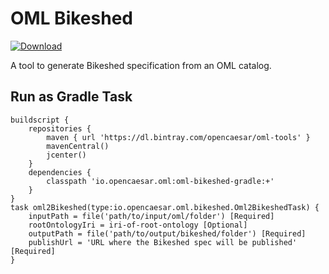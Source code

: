 # OML Bikeshed

[ ![Download](https://api.bintray.com/packages/opencaesar/oml-tools/oml-bikeshed-gradle/images/download.svg) ](https://bintray.com/opencaesar/oml-tools/oml-bikeshed-gradle/_latestVersion)

A tool to generate Bikeshed specification from an OML catalog.

## Run as Gradle Task

```
buildscript {
	repositories {
		maven { url 'https://dl.bintray.com/opencaesar/oml-tools' }
  		mavenCentral()
		jcenter()
	}
	dependencies {
		classpath 'io.opencaesar.oml:oml-bikeshed-gradle:+'
	}
}
task oml2Bikeshed(type:io.opencaesar.oml.bikeshed.Oml2BikeshedTask) {
	inputPath = file('path/to/input/oml/folder') [Required]
	rootOntologyIri = iri-of-root-ontology [Optional]
	outputPath = file('path/to/output/bikeshed/folder') [Required]
    publishUrl = 'URL where the Bikeshed spec will be published' [Required]
}               
```